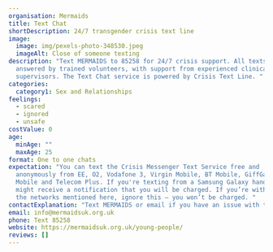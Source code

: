 ```yaml
---
organisation: Mermaids
title: Text Chat
shortDescription: 24/7 transgender crisis text line
image:
  image: img/pexels-photo-348530.jpeg
  imageAlt: Close of someone texting
description: "Text MERMAIDS to 85258 for 24/7 crisis support. All texts are
  answered by trained volunteers, with support from experienced clinical
  supervisors. The Text Chat service is powered by Crisis Text Line. "
categories:
  category1: Sex and Relationships
feelings:
  - scared
  - ignored
  - unsafe
costValue: 0
age:
  minAge: ""
  maxAge: 25
format: One to one chats
expectation: "You can text the Crisis Messenger Text Service free and
  anonymously from EE, O2, Vodafone 3, Virgin Mobile, BT Mobile, GiffGaff, Tesco
  Mobile and Telecom Plus. If you're texting from a Samsung Galaxy handset, you
  might receive a notification that you will be charged. If you’re with one of
  the networks mentioned here, ignore this – you won’t be charged. "
contactExplanation: "Text MERMAIDS or email if you have an issue with the service. "
email: info@mermaidsuk.org.uk
phone: Text 85258
website: https://mermaidsuk.org.uk/young-people/
reviews: []
---
```

